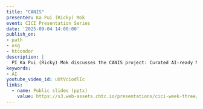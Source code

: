 ```yaml
---
title: "CANIS"
presenter: Ka Pui (Ricky) Mok
event: CICI Presentation Series
date: '2025-09-04 14:00:00'
publish_on:
- path
- osg
- htcondor
description: |
  PI Ka Pui (Ricky) Mok discusses the CANIS project: Curated AI-ready Network telescope datasets for Internet Security. Mok shares that CANIS is a suite of modules to improve the USDS-NT infrastructure for acquisition, processing, & analytics of cybersecurity research workflows.
keywords:
- AI
youtube_video_id: uUtVciodlIc
links:
  - name: Public slides (pptx)
    value: https://s3.web-assets.chtc.io/presentations/cici-week-three/CANIS Quad Chart.pptx
---
```

